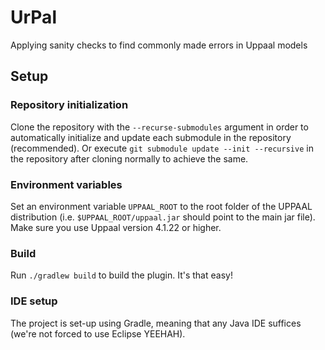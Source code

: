 # UrPal
Applying sanity checks to find commonly made errors in Uppaal models
## Setup
### Repository initialization
Clone the repository with the ```--recurse-submodules``` argument in order to automatically initialize and update each submodule in the repository (recommended).
Or execute ```git submodule update --init --recursive``` in the repository after cloning normally to achieve the same.
### Environment variables
Set an environment variable ```UPPAAL_ROOT``` to the root folder of the UPPAAL distribution (i.e. ```$UPPAAL_ROOT/uppaal.jar``` should point to the main jar file). Make sure you use Uppaal version 4.1.22 or higher.
### Build
Run ```./gradlew build``` to build the plugin. It's that easy!
### IDE setup
The project is set-up using Gradle, meaning that any Java IDE suffices (we're not forced to use Eclipse YEEHAH).
